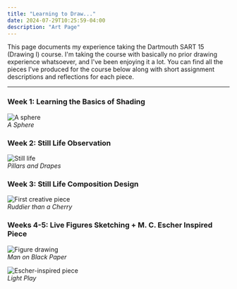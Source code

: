 ```yaml
---
title: "Learning to Draw..."
date: 2024-07-29T10:25:59-04:00
description: "Art Page"
---
```


This page documents my experience taking the Dartmouth SART 15 (Drawing I) course.
I'm taking the course with basically no prior drawing experience whatsoever, and
I've been enjoying it a lot. You can find all the pieces I've produced for the
course below along with short assignment descriptions and reflections for each
piece.

---

### Week 1: Learning the Basics of Shading

![A sphere](/images/sphere.png)  
*A Sphere*

### Week 2: Still Life Observation

![Still life](/images/week2.png)  
*Pillars and Drapes*

### Week 3: Still Life Composition Design

![First creative piece](/images/week3.png)  
*Ruddier than a Cherry*

### Weeks 4-5: Live Figures Sketching + M. C. Escher Inspired Piece

![Figure drawing](/images/week4.png)  
*Man on Black Paper*

![Escher-inspired piece](/images/week5.png)  
*Light Play*
